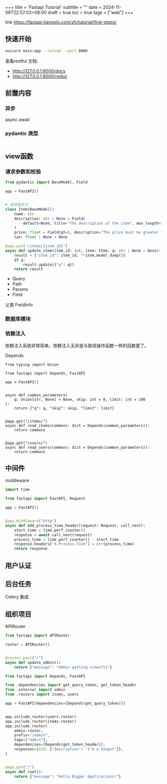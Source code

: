 +++
title = 'Fastapi Tutorial'
subtitle = ""
date = 2024-11-09T22:57:03+08:00
draft = true
toc = true
tags = ["web"]
+++

link <https://fastapi.tiangolo.com/zh/tutorial/first-steps/>

## 快速开始

```bash
uvicorn main:app --reload --port 8000
```

查看restful 文档:

- http://127.0.0.1:8000/docs
- http://127.0.0.1:8000/redoc

## 前置内容

### 异步

async await


### pydantic 类型

```

```
## view函数

### 请求参数和校验

```python
from pydantic import BaseModel, Field

app = FastAPI()


# 请求体定义
class Item(BaseModel):
    name: str
    description: str | None = Field(
        default=None, title="The description of the item", max_length=300
    )
    price: float = Field(gt=0, description="The price must be greater than zero")
    tax: float | None = None

@app.put("/items/{item_id}")
async def update_item(item_id: int, item: Item, q: str | None = None):
    result = {"item_id": item_id, **item.model_dump()}
    if q:
        result.update({"q": q})
    return result
```

- Query
- Path
- Params
- Field

父类 FieldInfo

### 数据库模块

### 依赖注入

依赖注入系统非常简单。依赖注入无非是与路径操作函数一样的函数罢了。

Depends

```
from typing import Union

from fastapi import Depends, FastAPI

app = FastAPI()


async def common_parameters(
    q: Union[str, None] = None, skip: int = 0, limit: int = 100
):
    return {"q": q, "skip": skip, "limit": limit}


@app.get("/items/")
async def read_items(commons: dict = Depends(common_parameters)):
    return commons


@app.get("/users/")
async def read_users(commons: dict = Depends(common_parameters)):
    return commons
```
## 中间件

middleware

```python
import time

from fastapi import FastAPI, Request

app = FastAPI()


@app.middleware("http")
async def add_process_time_header(request: Request, call_next):
    start_time = time.perf_counter()
    response = await call_next(request)
    process_time = time.perf_counter() - start_time
    response.headers["X-Process-Time"] = str(process_time)
    return response
```

## 用户认证

## 后台任务

Celery 集成

## 组织项目

APIRouter

```python
from fastapi import APIRouter

router = APIRouter()


@router.post("/")
async def update_admin():
    return {"message": "Admin getting schwifty"}
```

```python
from fastapi import Depends, FastAPI

from .dependencies import get_query_token, get_token_header
from .internal import admin
from .routers import items, users

app = FastAPI(dependencies=[Depends(get_query_token)])


app.include_router(users.router)
app.include_router(items.router)
app.include_router(
    admin.router,
    prefix="/admin",
    tags=["admin"],
    dependencies=[Depends(get_token_header)],
    responses={418: {"description": "I'm a teapot"}},
)


@app.get("/")
async def root():
    return {"message": "Hello Bigger Applications!"}
```

